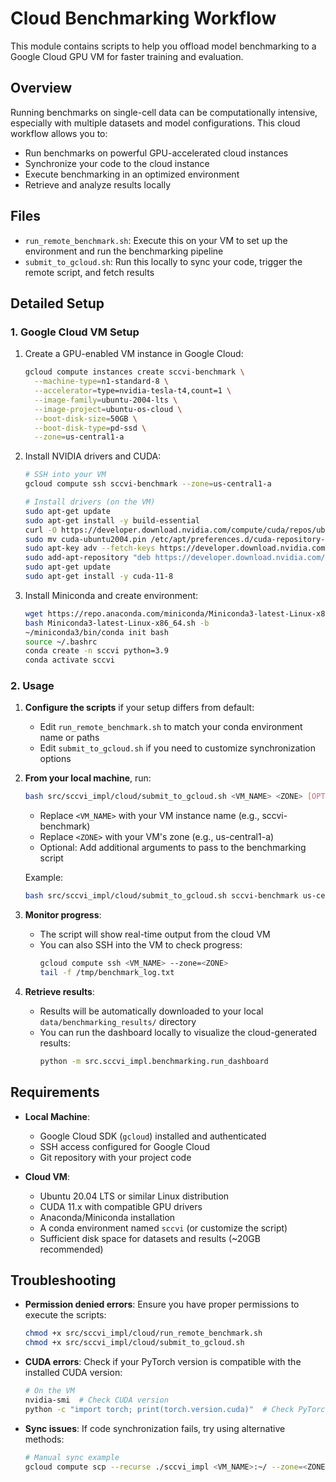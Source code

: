 # Cloud Benchmarking Workflow

This module contains scripts to help you offload model benchmarking to a Google Cloud GPU VM for faster training and evaluation.

## Overview

Running benchmarks on single-cell data can be computationally intensive, especially with multiple datasets and model configurations. This cloud workflow allows you to:
- Run benchmarks on powerful GPU-accelerated cloud instances
- Synchronize your code to the cloud instance
- Execute benchmarking in an optimized environment
- Retrieve and analyze results locally

## Files

- `run_remote_benchmark.sh`: Execute this on your VM to set up the environment and run the benchmarking pipeline
- `submit_to_gcloud.sh`: Run this locally to sync your code, trigger the remote script, and fetch results

## Detailed Setup

### 1. Google Cloud VM Setup

1. Create a GPU-enabled VM instance in Google Cloud:
   ```bash
   gcloud compute instances create sccvi-benchmark \
     --machine-type=n1-standard-8 \
     --accelerator=type=nvidia-tesla-t4,count=1 \
     --image-family=ubuntu-2004-lts \
     --image-project=ubuntu-os-cloud \
     --boot-disk-size=50GB \
     --boot-disk-type=pd-ssd \
     --zone=us-central1-a
   ```

2. Install NVIDIA drivers and CUDA:
   ```bash
   # SSH into your VM
   gcloud compute ssh sccvi-benchmark --zone=us-central1-a

   # Install drivers (on the VM)
   sudo apt-get update
   sudo apt-get install -y build-essential
   curl -O https://developer.download.nvidia.com/compute/cuda/repos/ubuntu2004/x86_64/cuda-ubuntu2004.pin
   sudo mv cuda-ubuntu2004.pin /etc/apt/preferences.d/cuda-repository-pin-600
   sudo apt-key adv --fetch-keys https://developer.download.nvidia.com/compute/cuda/repos/ubuntu2004/x86_64/7fa2af80.pub
   sudo add-apt-repository "deb https://developer.download.nvidia.com/compute/cuda/repos/ubuntu2004/x86_64/ /"
   sudo apt-get update
   sudo apt-get install -y cuda-11-8
   ```

3. Install Miniconda and create environment:
   ```bash
   wget https://repo.anaconda.com/miniconda/Miniconda3-latest-Linux-x86_64.sh
   bash Miniconda3-latest-Linux-x86_64.sh -b
   ~/miniconda3/bin/conda init bash
   source ~/.bashrc
   conda create -n sccvi python=3.9
   conda activate sccvi
   ```

### 2. Usage

1. **Configure the scripts** if your setup differs from default:
   - Edit `run_remote_benchmark.sh` to match your conda environment name or paths
   - Edit `submit_to_gcloud.sh` if you need to customize synchronization options

2. **From your local machine**, run:
   ```bash
   bash src/sccvi_impl/cloud/submit_to_gcloud.sh <VM_NAME> <ZONE> [OPTIONS]
   ```
   - Replace `<VM_NAME>` with your VM instance name (e.g., sccvi-benchmark)
   - Replace `<ZONE>` with your VM's zone (e.g., us-central1-a)
   - Optional: Add additional arguments to pass to the benchmarking script

   Example:
   ```bash
   bash src/sccvi_impl/cloud/submit_to_gcloud.sh sccvi-benchmark us-central1-a --dataset simulated --max_epochs 100
   ```

3. **Monitor progress**:
   - The script will show real-time output from the cloud VM
   - You can also SSH into the VM to check progress:
     ```bash
     gcloud compute ssh <VM_NAME> --zone=<ZONE>
     tail -f /tmp/benchmark_log.txt
     ```

4. **Retrieve results**:
   - Results will be automatically downloaded to your local `data/benchmarking_results/` directory
   - You can run the dashboard locally to visualize the cloud-generated results:
     ```bash
     python -m src.sccvi_impl.benchmarking.run_dashboard
     ```

## Requirements

- **Local Machine**:
  - Google Cloud SDK (`gcloud`) installed and authenticated
  - SSH access configured for Google Cloud
  - Git repository with your project code

- **Cloud VM**:
  - Ubuntu 20.04 LTS or similar Linux distribution
  - CUDA 11.x with compatible GPU drivers
  - Anaconda/Miniconda installation
  - A conda environment named `sccvi` (or customize the script)
  - Sufficient disk space for datasets and results (~20GB recommended)

## Troubleshooting

- **Permission denied errors**: Ensure you have proper permissions to execute the scripts:
  ```bash
  chmod +x src/sccvi_impl/cloud/run_remote_benchmark.sh
  chmod +x src/sccvi_impl/cloud/submit_to_gcloud.sh
  ```

- **CUDA errors**: Check if your PyTorch version is compatible with the installed CUDA version:
  ```bash
  # On the VM
  nvidia-smi  # Check CUDA version
  python -c "import torch; print(torch.version.cuda)"  # Check PyTorch CUDA version
  ```

- **Sync issues**: If code synchronization fails, try using alternative methods:
  ```bash
  # Manual sync example
  gcloud compute scp --recurse ./sccvi_impl <VM_NAME>:~/ --zone=<ZONE>
  ```
